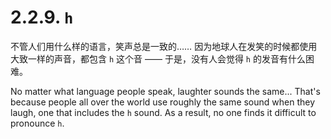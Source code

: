 # 2.2.9. `h`

不管人们用什么样的语言，笑声总是一致的…… 因为地球人在发笑的时候都使用大致一样的声音，都包含 `h` 这个音 —— 于是，没有人会觉得 `h` 的发音有什么困难。

No matter what language people speak, laughter sounds the same... That's because people all over the world use roughly the same sound when they laugh, one that includes the `h` sound. As a result, no one finds it difficult to pronounce `h`.
